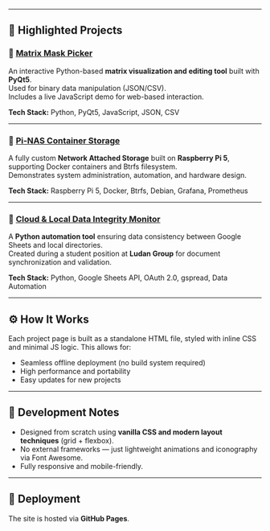 
---

## 📁 Highlighted Projects

### 🔹 [Matrix Mask Picker](https://benlevintan.github.io/site_Ben/index.html)
An interactive Python-based **matrix visualization and editing tool** built with **PyQt5**.  
Used for binary data manipulation (JSON/CSV).  
Includes a live JavaScript demo for web-based interaction.

**Tech Stack:** Python, PyQt5, JavaScript, JSON, CSV

---

### 🔹 [Pi-NAS Container Storage](https://benlevintan.github.io/site_Ben/pinas.html)
A fully custom **Network Attached Storage** built on **Raspberry Pi 5**, supporting Docker containers and Btrfs filesystem.  
Demonstrates system administration, automation, and hardware design.

**Tech Stack:** Raspberry Pi 5, Docker, Btrfs, Debian, Grafana, Prometheus

---

### 🔹 [Cloud & Local Data Integrity Monitor](https://benlevintan.github.io/site_Ben/cloud-integrity-monitor.html)
A **Python automation tool** ensuring data consistency between Google Sheets and local directories.  
Created during a student position at **Ludan Group** for document synchronization and validation.

**Tech Stack:** Python, Google Sheets API, OAuth 2.0, gspread, Data Automation

---

## ⚙️ How It Works

Each project page is built as a standalone HTML file, styled with inline CSS and minimal JS logic.
This allows for:
- Seamless offline deployment (no build system required)
- High performance and portability
- Easy updates for new projects

---

## 🧠 Development Notes

- Designed from scratch using **vanilla CSS and modern layout techniques** (grid + flexbox).
- No external frameworks — just lightweight animations and iconography via Font Awesome.
- Fully responsive and mobile-friendly.

---

## 🚀 Deployment

The site is hosted via **GitHub Pages**.